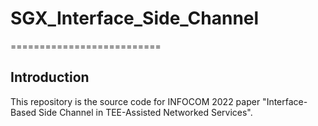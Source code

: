 # SGX_Interface_Side_Channel
==========================

## Introduction

This repository is the source code for INFOCOM 2022 paper "Interface-Based Side Channel in TEE-Assisted Networked Services".


